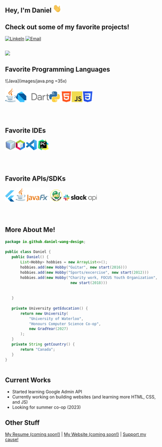 ## Hey, I'm Daniel  <img src="images/waving.gif" alt="waving hand" width="28px" height="28px"> 

## Check out some of my favorite projects! 

[![LinkeIn](https://img.shields.io/badge/Daniel_Wang-blue?style=flat-square&logo=Linkedin&logoColor=white)](https://www.linkedin.com/in/danielwang04/) [![Email](https://img.shields.io/badge/-daniel.wang@focusyouth.ca-c14438?style=flat-square&logo=Gmail&logoColor=white)](mailto:daniel.wang@focusyouth.ca)

<br>

<img src= "https://github-readme-stats.vercel.app/api/top-langs/?username=daniel-wang-design">

## Favorite Programming Languages
![Java](images/java.png =35x)

<img src="images/java.png" width="35"/><img src="images/dart.png" width="110"/><img src="images/python.png" width="35"/> <img src="images/html.png" width="35"/><img src="images/javascript.png" width="35"/><img src="images/css.png" width="35"/>

<br></br> 

<h2>Favorite IDEs</h2>
<img src="images/netbeans.png" width="35"/><img src="images/apache-netbeans.png" width="30"/>
<img src="images/vscode.png" width="35"/>
<img src="images/pycharm.png" width="35"/>

<br></br> 

<h2>Favorite APIs/SDKs</h2>
<img src="images/flutter.png" width="30"/>
<img src="images/javafx.png" width="110"/>
<img src="images/arcade.png" width="40"/>
<img src="images/slack-api.png" width="110"/>

 <br></br> 

 <h2>More About Me!</h2>

 ```java
 package io.github.daniel-wang-design;

 public class Daniel {
	public Daniel() {
		List<Hobby> hobbies = new ArrayList<>();
		hobbies.add(new Hobby("Guitar", new start(2016)))
		hobbies.add(new Hobby("Sports/excercise", new start(2012)))
		hobbies.add(new Hobby("Charity work, FOCUS Youth Organization", 
		                       new start(2018)))


	}

	private University getEducation() {
		return new University(
			"University of Waterloo", 
			"Honours Computer Science Co-op", 
			new GradYear(2027)
		);
	}
	private String getCountry() {
		return "Canada";
	}
}
	
 ```
 
## Current Works

 * Started learning Google Admin API
 * Currently working on building websites (and learning more HTML, CSS, and JS)
 * Looking for summer co-op (2023)
 
## Other Stuff

[My Resume (coming soon!)](https://drive.google.com/file/d/1uxq1shtoVfoD8D4sD5MHN3drGVA50vlz/view?usp=sharing) | [My Website (coming soon!)](daniel-wang-design.github.io) | [Support my cause!](https://www.canadahelps.org/en/charities/focus-youth-organization/)


 
 